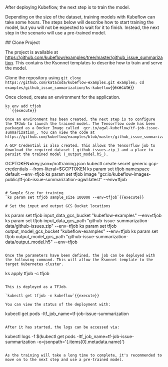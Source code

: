 After deploying Kubeflow, the next step is to train the model.

Depending on the size of the dataset, training models with Kubeflow can take some hours. The steps below will describe how to start training the model, but you will not be expected to wait for it to finish. Instead, the next step in the scenario will use a pre-trained model.

## Clone Project

The project is available at https://github.com/kubeflow/examples/tree/master/github_issue_summarization. This contains the Ksonnet templates to describe how to train and serve the model.

Clone the repository using `git clone https://github.com/katacoda/kubeflow-examples.git examples; cd examples/github_issue_summarization/ks-kubeflow`{{execute}}

Once cloned, create an environment for the application.
```
ks env add tfjob 
```{{execute}}

Once an environment has been created, the next step is to configure the TFJob to launch the trained model. The Tensorflow code has been packaged as a Docker Image called _gcr.io/agwl-kubeflow/tf-job-issue-summarization_. You can view the code at https://github.com/kubeflow/examples/blob/master/github_issue_summarization/notebooks/train.py.

A GCP Credential is also created. This allows the Tensorflow job to download the required dataset (_github-issues.zip_) and a place to persist the trained model (_output_model.h5_).

```
GCPTOKEN=key.json=/nottraining.json
kubectl create secret generic gcp-credentials --from-literal=$GCPTOKEN
ks param set tfjob namespace default --env=tfjob
ks param set tfjob image "gcr.io/kubeflow-images-public/tf-job-issue-summarization-agwl:latest" --env=tfjob
```{{execute}}

# Sample Size for training
`ks param set tfjob sample_size 100000 --env=tfjob`{{execute}}

# Set the input and output GCS Bucket locations
```
ks param set tfjob input_data_gcs_bucket "kubeflow-examples" --env=tfjob
ks param set tfjob input_data_gcs_path "github-issue-summarization-data/github-issues.zip" --env=tfjob
ks param set tfjob output_model_gcs_bucket "kubeflow-examples" --env=tfjob
ks param set tfjob output_model_gcs_path "github-issue-summarization-data/output_model.h5" --env=tfjob
```{{execute}}

Once the parameters have been defined, the job can be deployed with the following command. This will allow the Ksonnet template to the target Kubernetes cluster.

```
ks apply tfjob -c tfjob
```{{execute}}

This is deployed as a TFJob.

`kubectl get tfjob -n kubeflow`{{execute}}

You can view the status of the deployment with:

```
kubectl get pods -ltf_job_name=tf-job-issue-summarization
```{{execute}}

After it has started, the logs can be accessed via:

```
kubectl logs -f $(kubectl get pods -ltf_job_name=tf-job-issue-summarization -o=jsonpath='{.items[0].metadata.name}')
```{{execute}}

As the training will take a long time to complete, it's recommended to move on to the next step and use a pre-trained model.
